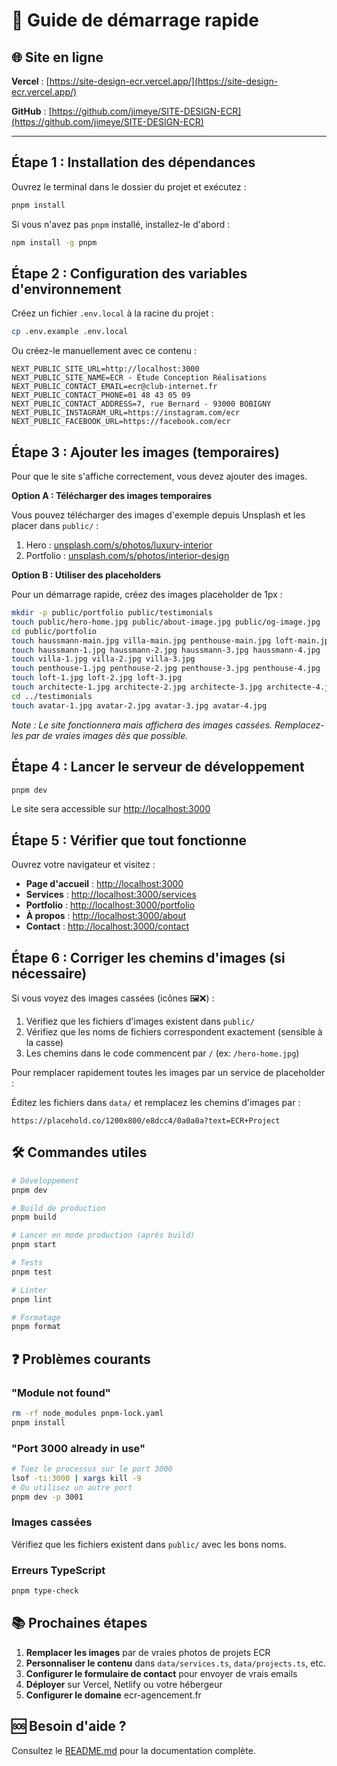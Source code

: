 # 🚀 Guide de démarrage rapide

## 🌐 Site en ligne

**Vercel** : [https://site-design-ecr.vercel.app/](https://site-design-ecr.vercel.app/)

**GitHub** : [https://github.com/jimeye/SITE-DESIGN-ECR](https://github.com/jimeye/SITE-DESIGN-ECR)

---

## Étape 1 : Installation des dépendances

Ouvrez le terminal dans le dossier du projet et exécutez :

```bash
pnpm install
```

Si vous n'avez pas `pnpm` installé, installez-le d'abord :

```bash
npm install -g pnpm
```

## Étape 2 : Configuration des variables d'environnement

Créez un fichier `.env.local` à la racine du projet :

```bash
cp .env.example .env.local
```

Ou créez-le manuellement avec ce contenu :

```env
NEXT_PUBLIC_SITE_URL=http://localhost:3000
NEXT_PUBLIC_SITE_NAME=ECR - Étude Conception Réalisations
NEXT_PUBLIC_CONTACT_EMAIL=ecr@club-internet.fr
NEXT_PUBLIC_CONTACT_PHONE=01 48 43 05 09
NEXT_PUBLIC_CONTACT_ADDRESS=7, rue Bernard - 93000 BOBIGNY
NEXT_PUBLIC_INSTAGRAM_URL=https://instagram.com/ecr
NEXT_PUBLIC_FACEBOOK_URL=https://facebook.com/ecr
```

## Étape 3 : Ajouter les images (temporaires)

Pour que le site s'affiche correctement, vous devez ajouter des images.

**Option A : Télécharger des images temporaires**

Vous pouvez télécharger des images d'exemple depuis Unsplash et les placer dans `public/` :

1. Hero : [unsplash.com/s/photos/luxury-interior](https://unsplash.com/s/photos/luxury-interior)
2. Portfolio : [unsplash.com/s/photos/interior-design](https://unsplash.com/s/photos/interior-design)

**Option B : Utiliser des placeholders**

Pour un démarrage rapide, créez des images placeholder de 1px :

```bash
mkdir -p public/portfolio public/testimonials
touch public/hero-home.jpg public/about-image.jpg public/og-image.jpg
cd public/portfolio
touch haussmann-main.jpg villa-main.jpg penthouse-main.jpg loft-main.jpg architecte-main.jpg
touch haussmann-1.jpg haussmann-2.jpg haussmann-3.jpg haussmann-4.jpg
touch villa-1.jpg villa-2.jpg villa-3.jpg
touch penthouse-1.jpg penthouse-2.jpg penthouse-3.jpg penthouse-4.jpg
touch loft-1.jpg loft-2.jpg loft-3.jpg
touch architecte-1.jpg architecte-2.jpg architecte-3.jpg architecte-4.jpg
cd ../testimonials
touch avatar-1.jpg avatar-2.jpg avatar-3.jpg avatar-4.jpg
```

*Note : Le site fonctionnera mais affichera des images cassées. Remplacez-les par de vraies images dès que possible.*

## Étape 4 : Lancer le serveur de développement

```bash
pnpm dev
```

Le site sera accessible sur [http://localhost:3000](http://localhost:3000)

## Étape 5 : Vérifier que tout fonctionne

Ouvrez votre navigateur et visitez :

- **Page d'accueil** : [http://localhost:3000](http://localhost:3000)
- **Services** : [http://localhost:3000/services](http://localhost:3000/services)
- **Portfolio** : [http://localhost:3000/portfolio](http://localhost:3000/portfolio)
- **À propos** : [http://localhost:3000/about](http://localhost:3000/about)
- **Contact** : [http://localhost:3000/contact](http://localhost:3000/contact)

## Étape 6 : Corriger les chemins d'images (si nécessaire)

Si vous voyez des images cassées (icônes 🖼️❌) :

1. Vérifiez que les fichiers d'images existent dans `public/`
2. Vérifiez que les noms de fichiers correspondent exactement (sensible à la casse)
3. Les chemins dans le code commencent par `/` (ex: `/hero-home.jpg`)

Pour remplacer rapidement toutes les images par un service de placeholder :

Éditez les fichiers dans `data/` et remplacez les chemins d'images par :
```
https://placehold.co/1200x800/e8dcc4/0a0a0a?text=ECR+Project
```

## 🛠️ Commandes utiles

```bash
# Développement
pnpm dev

# Build de production
pnpm build

# Lancer en mode production (après build)
pnpm start

# Tests
pnpm test

# Linter
pnpm lint

# Formatage
pnpm format
```

## ❓ Problèmes courants

### "Module not found"
```bash
rm -rf node_modules pnpm-lock.yaml
pnpm install
```

### "Port 3000 already in use"
```bash
# Tuez le processus sur le port 3000
lsof -ti:3000 | xargs kill -9
# Ou utilisez un autre port
pnpm dev -p 3001
```

### Images cassées
Vérifiez que les fichiers existent dans `public/` avec les bons noms.

### Erreurs TypeScript
```bash
pnpm type-check
```

## 📚 Prochaines étapes

1. **Remplacer les images** par de vraies photos de projets ECR
2. **Personnaliser le contenu** dans `data/services.ts`, `data/projects.ts`, etc.
3. **Configurer le formulaire de contact** pour envoyer de vrais emails
4. **Déployer** sur Vercel, Netlify ou votre hébergeur
5. **Configurer le domaine** ecr-agencement.fr

## 🆘 Besoin d'aide ?

Consultez le [README.md](./README.md) pour la documentation complète.

